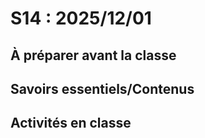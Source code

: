 # S14 : <!-- %: S14 -->2025/12/01<!-- %; -->

## À préparer avant la classe

## Savoirs essentiels/Contenus

## Activités en classe

